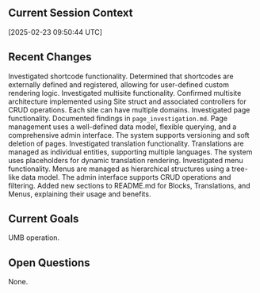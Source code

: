 ## Current Session Context
[2025-02-23 09:50:44 UTC]

## Recent Changes
Investigated shortcode functionality. Determined that shortcodes are externally defined and registered, allowing for user-defined custom rendering logic.
Investigated multisite functionality. Confirmed multisite architecture implemented using Site struct and associated controllers for CRUD operations.  Each site can have multiple domains.
Investigated page functionality. Documented findings in `page_investigation.md`. Page management uses a well-defined data model, flexible querying, and a comprehensive admin interface. The system supports versioning and soft deletion of pages.
Investigated translation functionality.  Translations are managed as individual entities, supporting multiple languages.  The system uses placeholders for dynamic translation rendering.
Investigated menu functionality. Menus are managed as hierarchical structures using a tree-like data model.  The admin interface supports CRUD operations and filtering.
Added new sections to README.md for Blocks, Translations, and Menus, explaining their usage and benefits.

## Current Goals
UMB operation.

## Open Questions
None.
